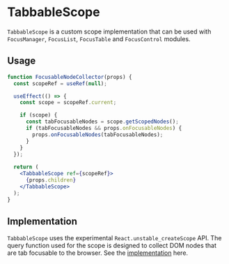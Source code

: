 # TabbableScope

`TabbableScope` is a custom scope implementation that can be used with
`FocusManager`, `FocusList`, `FocusTable` and `FocusControl` modules.

## Usage

```jsx
function FocusableNodeCollector(props) {
  const scopeRef = useRef(null);

  useEffect(() => {
    const scope = scopeRef.current;

    if (scope) {
      const tabFocusableNodes = scope.getScopedNodes();
      if (tabFocusableNodes && props.onFocusableNodes) {
        props.onFocusableNodes(tabFocusableNodes);
      }
    }
  });
  
  return (
    <TabbableScope ref={scopeRef}>
      {props.children}
    </TabbableScope>
  );
}
```

## Implementation

`TabbableScope` uses the experimental `React.unstable_createScope` API. The query
function used for the scope is designed to collect DOM nodes that are tab focusable
to the browser. See the [implementation](../src/TabbableScope.js#L12-L33) here.
